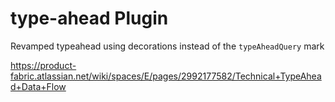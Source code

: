 # type-ahead Plugin

Revamped typeahead using decorations instead of the `typeAheadQuery` mark

https://product-fabric.atlassian.net/wiki/spaces/E/pages/2992177582/Technical+TypeAhead+Data+Flow
